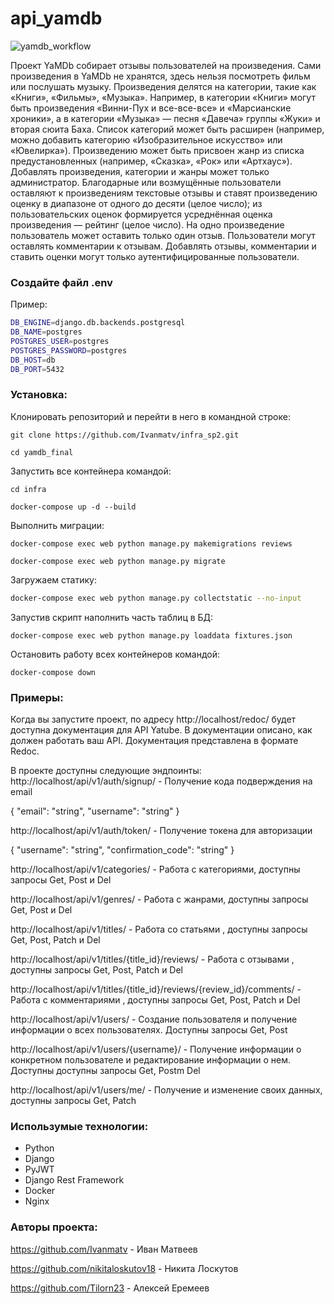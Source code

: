 # api_yamdb
![yamdb_workflow](https://github.com/ivanmatv/yamdb_final/workflows/yamdb_workflow/badge.svg)

Проект YaMDb собирает отзывы пользователей на произведения. Сами произведения в YaMDb не хранятся, здесь нельзя посмотреть фильм или послушать музыку.
Произведения делятся на категории, такие как «Книги», «Фильмы», «Музыка». Например, в категории «Книги» могут быть произведения «Винни-Пух и все-все-все» и «Марсианские хроники», а в категории «Музыка» — песня «Давеча» группы «Жуки» и вторая сюита Баха. Список категорий может быть расширен (например, можно добавить категорию «Изобразительное искусство» или «Ювелирка»). 
Произведению может быть присвоен жанр из списка предустановленных (например, «Сказка», «Рок» или «Артхаус»). 
Добавлять произведения, категории и жанры может только администратор.
Благодарные или возмущённые пользователи оставляют к произведениям текстовые отзывы и ставят произведению оценку в диапазоне от одного до десяти (целое число); из пользовательских оценок формируется усреднённая оценка произведения — рейтинг (целое число). На одно произведение пользователь может оставить только один отзыв.
Пользователи могут оставлять комментарии к отзывам.
Добавлять отзывы, комментарии и ставить оценки могут только аутентифицированные пользователи.

### Создайте файл .env
Пример:
```bash
DB_ENGINE=django.db.backends.postgresql
DB_NAME=postgres
POSTGRES_USER=postgres
POSTGRES_PASSWORD=postgres
DB_HOST=db
DB_PORT=5432
```

### Установка:
Клонировать репозиторий и перейти в него в командной строке:
```
git clone https://github.com/Ivanmatv/infra_sp2.git
```
```
cd yamdb_final
```

Запустить все контейнера командой:
```
cd infra
```
```
docker-compose up -d --build
```

Выполнить миграции:

```
docker-compose exec web python manage.py makemigrations reviews
```
``` 
docker-compose exec web python manage.py migrate 
```

Загружаем статику:
```bash
docker-compose exec web python manage.py collectstatic --no-input 
```

Запустив скрипт наполнить часть таблиц в БД:
```
docker-compose exec web python manage.py loaddata fixtures.json
```

Остановить работу всех контейнеров командой:
```
docker-compose down
```

### Примеры:
Когда вы запустите проект, по адресу http://localhost/redoc/ будет доступна документация для API Yatube. В документации описано, как должен работать ваш API. Документация представлена в формате Redoc.

В проекте доступны следующие эндпоинты: http://localhost/api/v1/auth/signup/ - Получение кода подверждения на email

{
    "email": "string",
    "username": "string"
}

http://localhost/api/v1/auth/token/ - Получение токена для авторизации

{
    "username": "string",
    "confirmation_code": "string"
}

http://localhost/api/v1/categories/ - Работа с категориями, доступны запросы Get, Post и Del

http://localhost/api/v1/genres/ - Работа с жанрами, доступны запросы Get, Post и Del

http://localhost/api/v1/titles/ - Работа со статьями , доступны запросы Get, Post, Patch и Del

http://localhost/api/v1/titles/{title_id}/reviews/ - Работа с отзывами , доступны запросы Get, Post, Patch и Del

http://localhost/api/v1/titles/{title_id}/reviews/{review_id}/comments/ - Работа с комментариями , доступны запросы Get, Post, Patch и Del

http://localhost/api/v1/users/ - Создание пользователя и получение информации о всех пользователях. Доступны запросы Get, Post

http://localhost/api/v1/users/{username}/ - Получение информации о конкретном пользователе и редактирование информации о нем. Доступны доступны запросы Get, Postm Del

http://localhost/api/v1/users/me/ - Получение и изменение своих данных, доступны запросы Get, Patch

### Использумые технологии:

- Python
- Django
- PyJWT
- Django Rest Framework
- Docker
- Nginx

### Авторы проекта:

https://github.com/Ivanmatv - Иван Матвеев

https://github.com/nikitaloskutov18 - Никита Лоскутов

https://github.com/Tilorn23 - Алексей Еремеев
